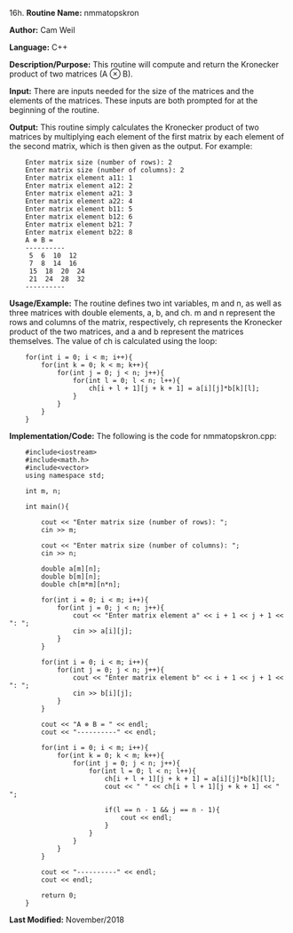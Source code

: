 16h. **Routine Name:**           nmmatopskron

   **Author:** Cam Weil

   **Language:** C++

   **Description/Purpose:** This routine will compute and return the Kronecker product of two matrices (A ⊗ B).
   
   **Input:** There are inputs needed for the size of the matrices and the elements of the matrices. These inputs are both prompted for at the beginning of the routine.

   **Output:** This routine simply calculates the Kronecker product of two matrices by multiplying each element of the first matrix by each element of the second matrix, which is then given as the output. For example:
   
        Enter matrix size (number of rows): 2
        Enter matrix size (number of columns): 2
        Enter matrix element a11: 1
        Enter matrix element a12: 2
        Enter matrix element a21: 3
        Enter matrix element a22: 4
        Enter matrix element b11: 5
        Enter matrix element b12: 6
        Enter matrix element b21: 7
        Enter matrix element b22: 8
        A ⊗ B = 
        ----------
         5  6  10  12 
         7  8  14  16 
         15  18  20  24 
         21  24  28  32 
        ----------

   **Usage/Example:** The routine defines two int variables, m and n, as well as three matrices with double elements, a, b, and ch. m and n represent the rows and columns of the matrix, respectively, ch represents the Kronecker product of the two matrices, and a and b represent the matrices themselves. The value of ch is calculated using the loop:
   
        for(int i = 0; i < m; i++){
            for(int k = 0; k < m; k++){
                for(int j = 0; j < n; j++){
                    for(int l = 0; l < n; l++){
                        ch[i + l + 1][j + k + 1] = a[i][j]*b[k][l];
                    }
                }
            }
        }

   **Implementation/Code:** The following is the code for nmmatopskron.cpp:

        #include<iostream>
        #include<math.h>
        #include<vector>
        using namespace std;

        int m, n;

        int main(){

            cout << "Enter matrix size (number of rows): ";
            cin >> m;

            cout << "Enter matrix size (number of columns): ";
            cin >> n;

            double a[m][n];
            double b[m][n];
            double ch[m*m][n*n];

            for(int i = 0; i < m; i++){
                for(int j = 0; j < n; j++){
                    cout << "Enter matrix element a" << i + 1 << j + 1 << ": ";
                    cin >> a[i][j];
                }
            }
            
            for(int i = 0; i < m; i++){
                for(int j = 0; j < n; j++){
                    cout << "Enter matrix element b" << i + 1 << j + 1 << ": ";
                    cin >> b[i][j];
                }
            }

            cout << "A ⊗ B = " << endl;
            cout << "----------" << endl;

            for(int i = 0; i < m; i++){
                for(int k = 0; k < m; k++){
                    for(int j = 0; j < n; j++){
                        for(int l = 0; l < n; l++){
                            ch[i + l + 1][j + k + 1] = a[i][j]*b[k][l];
                            cout << " " << ch[i + l + 1][j + k + 1] << " ";

                            if(l == n - 1 && j == n - 1){
                                cout << endl;
                            }
                        }
                    }
                }
            }

            cout << "----------" << endl;
            cout << endl;

            return 0;
        }

   **Last Modified:** November/2018
